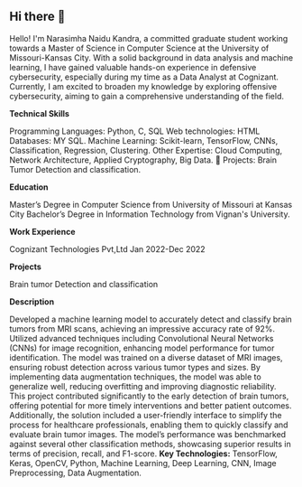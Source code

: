 ## Hi there 👋
Hello! I'm Narasimha Naidu Kandra, a committed graduate student working towards a Master of Science in Computer Science at the University of Missouri-Kansas City. With a solid background in data analysis and machine learning, I have gained valuable hands-on experience in defensive cybersecurity, especially during my time as a Data Analyst at Cognizant. Currently, I am excited to broaden my knowledge by exploring offensive cybersecurity, aiming to gain a comprehensive understanding of the field.

**Technical Skills**

Programming Languages: Python, C, SQL Web technologies: HTML Databases: MY SQL. Machine Learning: Scikit-learn, TensorFlow, CNNs, Classification, Regression, Clustering. Other Expertise: Cloud Computing, Network Architecture, Applied Cryptography, Big Data. 🚀 Projects: Brain Tumor Detection and classification.

**Education**

Master’s Degree in Computer Science from University of Missouri at Kansas City Bachelor’s Degree in Information Technology from Vignan's University.

**Work Experience**

Cognizant Technologies Pvt,Ltd
Jan 2022-Dec 2022

**Projects**

Brain tumor Detection and classification

**Description**

Developed a machine learning model to accurately detect and classify brain tumors from MRI scans, achieving an impressive accuracy rate of 92%. Utilized advanced techniques including Convolutional Neural Networks (CNNs) for image recognition, enhancing model performance for tumor identification. The model was trained on a diverse dataset of MRI images, ensuring robust detection across various tumor types and sizes. By implementing data augmentation techniques, the model was able to generalize well, reducing overfitting and improving diagnostic reliability.
This project contributed significantly to the early detection of brain tumors, offering potential for more timely interventions and better patient outcomes. Additionally, the solution included a user-friendly interface to simplify the process for healthcare professionals, enabling them to quickly classify and evaluate brain tumor images. The model’s performance was benchmarked against several other classification methods, showcasing superior results in terms of precision, recall, and F1-score.
**Key Technologies:** TensorFlow, Keras, OpenCV, Python, Machine Learning, Deep Learning, CNN, Image Preprocessing, Data Augmentation.



